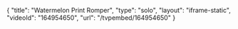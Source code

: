 {
    "title": "Watermelon Print Romper",
    "type": "solo",
    "layout": "iframe-static",
    "videoId": "164954650",
    "url": "\/tvpembed\/164954650"
}